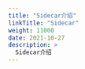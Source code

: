 ```yaml
---
title: "Sidecar介绍"
linkTitle: "Sidecar"
weight: 11000
date: 2021-10-27
description: >
  Sidecar介绍
---
```



